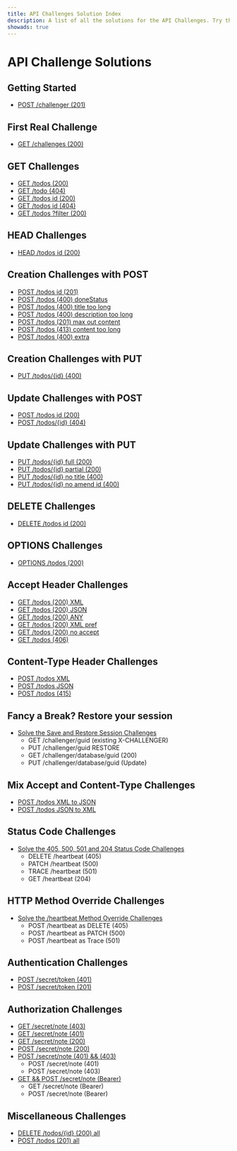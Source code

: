 ```yaml
---
title: API Challenges Solution Index
description: A list of all the solutions for the API Challenges. Try them yourself, but if you get stuck, we have instructions and solution videos.
showads: true
---
```


# API Challenge Solutions

## Getting Started

- [POST /challenger (201)](/apichallenges/solutions/create-session/post-challenger-201)

## First Real Challenge

- [GET /challenges (200)](/apichallenges/solutions/first-challenge/get-challenges-200)

## GET Challenges

- [GET /todos (200)](/apichallenges/solutions/get/get-todos-200)
- [GET /todo (404)](/apichallenges/solutions/get/get-todo-404)
- [GET /todos id (200)](/apichallenges/solutions/get/get-todos-id-200)
- [GET /todos id (404)](/apichallenges/solutions/get/get-todos-id-404)
- [GET /todos ?filter (200)](/apichallenges/solutions/get/get-todos-200-filter)

## HEAD Challenges

- [HEAD /todos id (200)](/apichallenges/solutions/head/head-todos-200)

## Creation Challenges with POST

- [POST /todos id (201)](/apichallenges/solutions/post-create/post-todos-201)
- [POST /todos (400) doneStatus](/apichallenges/solutions/post-create/post-todos-400)
- [POST /todos (400) title too long](/apichallenges/solutions/post-create/post-todos-400-title-too-long)
- [POST /todos (400) description too long](/apichallenges/solutions/post-create/post-todos-400-description-too-long)
- [POST /todos (201) max out content](/apichallenges/solutions/post-create/post-todos-201-max-content)
- [POST /todos (413) content too long](/apichallenges/solutions/post-create/post-todos-413-content-too-long)
- [POST /todos (400) extra](/apichallenges/solutions/post-create/post-todos-400-extra-field)

## Creation Challenges with PUT

- [PUT /todos/{id} (400)](/apichallenges/solutions/put-create/put-todos-400-create)

## Update Challenges with POST

- [POST /todos id (200)](/apichallenges/solutions/post-update/post-todos-id-200)
- [POST /todos/{id} (404)](/apichallenges/solutions/post-update/post-todos-id-404)

## Update Challenges with PUT

- [PUT /todos/{id} full (200)](/apichallenges/solutions/put-update/put-todos-id-200-update-full)
- [PUT /todos/{id} partial (200)](/apichallenges/solutions/put-update/put-todos-id-200-update-partial)
- [PUT /todos/{id} no title (400)](/apichallenges/solutions/put-update/put-todos-id-400-no-title)
- [PUT /todos/{id} no amend id (400)](/apichallenges/solutions/put-update/put-todos-id-400-no-amend-id)

## DELETE Challenges

- [DELETE /todos id (200)](/apichallenges/solutions/delete/delete-todos-id-200)

## OPTIONS Challenges

- [OPTIONS /todos (200)](/apichallenges/solutions/options/options-todos-200)

## Accept Header Challenges

- [GET /todos (200) XML](/apichallenges/solutions/accept-header/get-todos-200-xml)
- [GET /todos (200) JSON](/apichallenges/solutions/accept-header/get-todos-200-json)
- [GET /todos (200) ANY](/apichallenges/solutions/accept-header/get-todos-200-any)
- [GET /todos (200) XML pref](/apichallenges/solutions/accept-header/get-todos-200-xml-pref)
- [GET /todos (200) no accept](/apichallenges/solutions/accept-header/get-todos-200-no-accept)
- [GET /todos (406)](/apichallenges/solutions/accept-header/get-todos-406)

## Content-Type Header Challenges

- [POST /todos XML](/apichallenges/solutions/content-type-header/post-todos-xml)
- [POST /todos JSON](/apichallenges/solutions/content-type-header/post-todos-json)
- [POST /todos (415)](/apichallenges/solutions/content-type-header/post-todos-415)

## Fancy a Break? Restore your session

- [Solve the Save and Restore Session Challenges](/apichallenges/solutions/manage-session/save-restore-session)
   - GET /challenger/guid (existing X-CHALLENGER)
   - PUT /challenger/guid RESTORE
   - GET /challenger/database/guid (200)
   - PUT /challenger/database/guid (Update)

## Mix Accept and Content-Type Challenges

- [POST /todos XML to JSON](/apichallenges/solutions/mix-accept-content/post-xml-accept-json)
- [POST /todos JSON to XML](/apichallenges/solutions/mix-accept-content/post-json-accept-xml)

## Status Code Challenges

- [Solve the 405, 500, 501 and 204 Status Code Challenges](/apichallenges/solutions/status-codes/status-codes-405-500-501-204)
  - DELETE /heartbeat (405)
  - PATCH /heartbeat (500)
  - TRACE /heartbeat (501)
  - GET /heartbeat (204)

## HTTP Method Override Challenges

- [Solve the /heartbeat Method Override Challenges](/apichallenges/solutions/method-overrides/all-method-overrides)
  - POST /heartbeat as DELETE (405)
  - POST /heartbeat as PATCH (500)
  - POST /heartbeat as Trace (501)

## Authentication Challenges

- [POST /secret/token (401)](/apichallenges/solutions/authentication/post-secret-401)
- [POST /secret/token (201)](/apichallenges/solutions/authentication/post-secret-201)

## Authorization Challenges

- [GET /secret/note (403)](/apichallenges/solutions/authorization/get-secret-note-403)
- [GET /secret/note (401)](/apichallenges/solutions/authorization/get-secret-note-401)
- [GET /secret/note (200)](/apichallenges/solutions/authorization/get-secret-note-200)
- [POST /secret/note (200)](/apichallenges/solutions/authorization/post-secret-note-200)
- [POST /secret/note (401) && (403)](/apichallenges/solutions/authorization/post-secret-note-401-403)
  - POST /secret/note (401)
  - POST /secret/note (403)
- [GET && POST /secret/note (Bearer)](/apichallenges/solutions/authorization/get-post-secret-note-bearer)
  - GET /secret/note (Bearer)
  - POST /secret/note (Bearer)

## Miscellaneous Challenges

- [DELETE /todos/{id} (200) all](/apichallenges/solutions/miscellaneous/create-maximum-number-todos)
- [POST /todos (201) all](/apichallenges/solutions/miscellaneous/delete-all-todos)